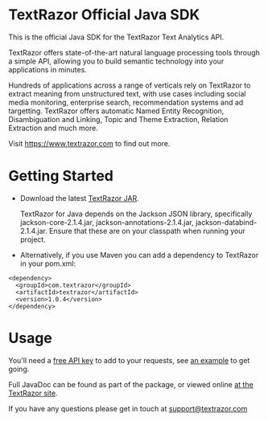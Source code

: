 TextRazor Official Java SDK
===========================

This is the official Java SDK for the TextRazor Text Analytics API.

TextRazor offers state-of-the-art natural language processing tools through a simple API, allowing you to build semantic technology into your applications in minutes.

Hundreds of applications across a range of verticals rely on TextRazor to extract meaning from unstructured text, with use cases including social media monitoring, enterprise search, recommendation systems and ad targetting.
TextRazor offers automatic Named Entity Recognition, Disambiguation and Linking, Topic and Theme Extraction, Relation Extraction and much more.

Visit https://www.textrazor.com to find out more.

Getting Started
===============

- Download the latest [TextRazor JAR](https://github.com/TextRazor/textrazor-java/blob/master/bin/textrazor-1.0.4.jar).
  
  TextRazor for Java depends on the Jackson JSON library, specifically jackson-core-2.1.4.jar, jackson-annotations-2.1.4.jar, jackson-databind-2.1.4.jar.  Ensure that these are on your classpath when running your project.

- Alternatively, if you use Maven you can add a dependency to TextRazor in your pom.xml:

```
<dependency>
  <groupId>com.textrazor</groupId>
  <artifactId>textrazor</artifactId>
  <version>1.0.4</version>
</dependency> 
```

Usage
=====

You'll need a [free API key](https://www.textrazor.com) to add to your requests, see [an example](https://github.com/crayston/textrazor-java/blob/master/test/com/textrazor/TestTextRazor.java) to get going.

Full JavaDoc can be found as part of the package, or viewed online [at the TextRazor site](https://www.textrazor.com/static/javadoc/index.html).

If you have any questions please get in touch at support@textrazor.com

